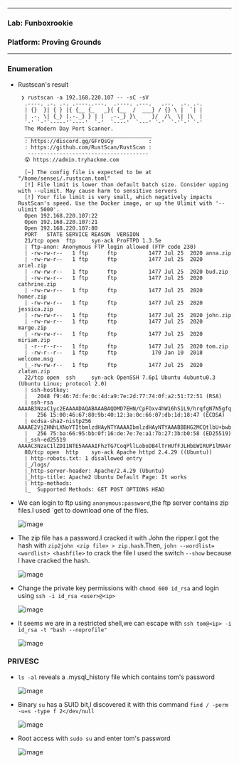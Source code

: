 * * *
 ### Lab: Funboxrookie
 ### Platform: Proving Grounds
* * *

### Enumeration
- Rustscan's result

       ❯ rustscan -a 192.168.220.107 -- -sC -sV
        .----. .-. .-. .----..---.  .----. .---.   .--.  .-. .-.
        | {}  }| { } |{ {__ {_   _}{ {__  /  ___} / {} \ |  `| |
        | .-. \| {_} |.-._} } | |  .-._} }\     }/  /\  \| |\  |
        `-' `-'`-----'`----'  `-'  `----'  `---' `-'  `-'`-' `-'
        The Modern Day Port Scanner.
        ________________________________________
        : https://discord.gg/GFrQsGy           :
        : https://github.com/RustScan/RustScan :
         --------------------------------------
        😵 https://admin.tryhackme.com
        
        [~] The config file is expected to be at "/home/sensei/.rustscan.toml"
        [!] File limit is lower than default batch size. Consider upping with --ulimit. May cause harm to sensitive servers
        [!] Your file limit is very small, which negatively impacts RustScan's speed. Use the Docker image, or up the Ulimit with '--ulimit 5000'. 
        Open 192.168.220.107:22
        Open 192.168.220.107:21
        Open 192.168.220.107:80
        PORT   STATE SERVICE REASON  VERSION
        21/tcp open  ftp     syn-ack ProFTPD 1.3.5e
        | ftp-anon: Anonymous FTP login allowed (FTP code 230)
        | -rw-rw-r--   1 ftp      ftp          1477 Jul 25  2020 anna.zip
        | -rw-rw-r--   1 ftp      ftp          1477 Jul 25  2020 ariel.zip
        | -rw-rw-r--   1 ftp      ftp          1477 Jul 25  2020 bud.zip
        | -rw-rw-r--   1 ftp      ftp          1477 Jul 25  2020 cathrine.zip
        | -rw-rw-r--   1 ftp      ftp          1477 Jul 25  2020 homer.zip
        | -rw-rw-r--   1 ftp      ftp          1477 Jul 25  2020 jessica.zip
        | -rw-rw-r--   1 ftp      ftp          1477 Jul 25  2020 john.zip
        | -rw-rw-r--   1 ftp      ftp          1477 Jul 25  2020 marge.zip
        | -rw-rw-r--   1 ftp      ftp          1477 Jul 25  2020 miriam.zip
        | -r--r--r--   1 ftp      ftp          1477 Jul 25  2020 tom.zip
        | -rw-r--r--   1 ftp      ftp           170 Jan 10  2018 welcome.msg
        |_-rw-rw-r--   1 ftp      ftp          1477 Jul 25  2020 zlatan.zip
        22/tcp open  ssh     syn-ack OpenSSH 7.6p1 Ubuntu 4ubuntu0.3 (Ubuntu Linux; protocol 2.0)
        | ssh-hostkey: 
        |   2048 f9:46:7d:fe:0c:4d:a9:7e:2d:77:74:0f:a2:51:72:51 (RSA)
        | ssh-rsa AAAAB3NzaC1yc2EAAAADAQABAAABAQDMD7EHN/CpFOxv4hW16hSiL9/hrqfgN7N5gfqvnRwCeDJ8jj4kzV9XNVm/NN3u+fE7zrclQWDtGRu4oryuQv+25XjPJG7z+OdJ6ncD8k/VyHm3ncPIt1skZNTe8WGR9BGHf2dSvyEgW6Iu2TqICR+Vak48KdMIbmjCo8jbiAx4pNvUjkv7z+vzmr3wJakRhiIa2aA7TFeAVe5o9/Se6IOc/I4ByXcarmeU6hOytDb8qmUSYxSV1nea1jYKinXgCZ7MpAoFB8qPtiy4wryzBgssjAiqAFPEmPjaU96hDAsGMeQ0yFLeCoDTxeY8xnc+oWjU/mm1ISbiJ/IqX2N81xtP
        |   256 15:00:46:67:80:9b:40:12:3a:0c:66:07:db:1d:18:47 (ECDSA)
        | ecdsa-sha2-nistp256 AAAAE2VjZHNhLXNoYTItbmlzdHAyNTYAAAAIbmlzdHAyNTYAAABBBHG2MCQtlbU+bwb4Cuz2xWoPH4/WBRJtUP5pDp8LQM175mj/IP9ORztHIBB+dyfrCshyxnFcIFc35MXp2qhgJFM=
        |   256 75:ba:66:95:bb:0f:16:de:7e:7e:a1:7b:27:3b:b0:58 (ED25519)
        |_ssh-ed25519 AAAAC3NzaC1lZDI1NTE5AAAAIFhzTG7CoqPllLoboDB4lTrHUfFJLHbEWIRUP1lMA4rT
        80/tcp open  http    syn-ack Apache httpd 2.4.29 ((Ubuntu))
        | http-robots.txt: 1 disallowed entry 
        |_/logs/
        |_http-server-header: Apache/2.4.29 (Ubuntu)
        |_http-title: Apache2 Ubuntu Default Page: It works
        | http-methods: 
        |_  Supported Methods: GET POST OPTIONS HEAD

- We can login to ftp using `anonymous:password`,the ftp server contains zip files.I used `get <zipfile> to download one of the files.

  ![image](https://github.com/SENSEIXENUS2/SENSEIXENUS2.github.io/assets/98669513/efb825fb-e77c-4769-8477-62ad726667ec)

- The zip file has a password.I cracked it with John the ripper.I got the hash with `zip2john <zip file> > zip.hash`.Then, `john --wordlist=<wordlist> <hashfile>` to crack the file
I used the switch `--show` because I have cracked the hash.

   ![image](https://github.com/SENSEIXENUS2/SENSEIXENUS2.github.io/assets/98669513/0a546e03-0f9e-4202-8b40-d446b22d67c5)

- Change the private key permissions with `chmod 600 id_rsa` and login using `ssh -i id_rsa <user>@<ip>`

  ![image](https://github.com/SENSEIXENUS2/SENSEIXENUS2.github.io/assets/98669513/53dad1e2-a24c-4e64-9865-291089a3db43)

- It seems we are in a restricted shell,we can escape with `ssh tom@<ip> -i id_rsa -t "bash --noprofile"`

  ![image](https://github.com/SENSEIXENUS2/SENSEIXENUS2.github.io/assets/98669513/5676bb0d-37cf-44bc-801b-3aee32dbbad0)

### PRIVESC

- `ls -al` reveals a .mysql_history file which contains tom's password

  ![image](https://github.com/SENSEIXENUS2/SENSEIXENUS2.github.io/assets/98669513/b8a5a45e-83d8-4f72-9e30-ff1a2eafcbb6)

- Binary `su` has a SUID bit,I discovered it with this command `find / -perm -u=s -type f 2</dev/null`

  ![image](https://github.com/SENSEIXENUS2/SENSEIXENUS2.github.io/assets/98669513/d4e07f98-3afb-44ee-84a1-9ce71f538376)

- Root access with `sudo su` and enter tom's password

  ![image](https://github.com/SENSEIXENUS2/SENSEIXENUS2.github.io/assets/98669513/087a730d-b879-4deb-9bb4-4e84b42b099a)
